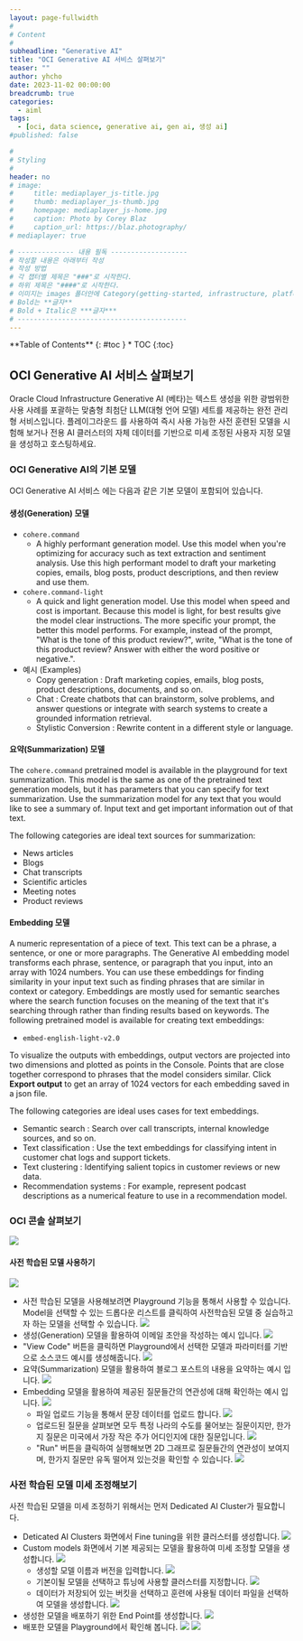 ```yaml
---
layout: page-fullwidth
#
# Content
#
subheadline: "Generative AI"
title: "OCI Generative AI 서비스 살펴보기"
teaser: ""
author: yhcho
date: 2023-11-02 00:00:00
breadcrumb: true
categories:
  - aiml
tags:
  - [oci, data science, generative ai, gen ai, 생성 ai]
#published: false

#
# Styling
#
header: no
# image:
#     title: mediaplayer_js-title.jpg
#     thumb: mediaplayer_js-thumb.jpg
#     homepage: mediaplayer_js-home.jpg
#     caption: Photo by Corey Blaz
#     caption_url: https://blaz.photography/
# mediaplayer: true

# -------------- 내용 필독 -------------------
# 작성할 내용은 아래부터 작성
# 작성 방법
# 각 챕터별 제목은 "###"로 시작한다.
# 하위 제목은 "####"로 시작한다.
# 이미지는 images 폴더안에 Category(getting-started, infrastructure, platform, database, aiml)에 넣고 사용 시 "../../images/카테고리명/이미지" 형태로 참조한다.
# Bold는 **글자**
# Bold + Italic은 ***글자***
# ------------------------------------------
---
```


<div class="panel radius" markdown="1">
**Table of Contents**
{: #toc }
*  TOC
{:toc}
</div>

## OCI Generative AI 서비스 살펴보기
Oracle Cloud Infrastructure Generative AI (베타)는 텍스트 생성을 위한 광범위한 사용 사례를 포괄하는 맞춤형 최첨단 LLM(대형 언어 모델) 세트를 제공하는 완전 관리형 서비스입니다. 
플레이그라운드 를 사용하여 즉시 사용 가능한 사전 훈련된 모델을 시험해 보거나 전용 AI 클러스터의 자체 데이터를 기반으로 미세 조정된 사용자 지정 모델을 생성하고 호스팅하세요.

### OCI Generative AI의 기본 모델
OCI Generative AI 서비스 에는 다음과 같은 기본 모델이 포함되어 있습니다.

#### 생성(Generation) 모델
+ `cohere.command`
  + A highly performant generation model. Use this model when you're optimizing for accuracy such as text extraction and sentiment analysis. Use this high performant model to draft your marketing copies, emails, blog posts, product descriptions, and then review and use them.
+ `cohere.command-light`
  + A quick and light generation model. Use this model when speed and cost is important. Because this model is light, for best results give the model clear instructions. The more specific your prompt, the better this model performs. For example, instead of the prompt, "What is the tone of this product review?", write, "What is the tone of this product review? Answer with either the word positive or negative.".
+ 예시 (Examples)
  + Copy generation : Draft marketing copies, emails, blog posts, product descriptions, documents, and so on.
  + Chat : Create chatbots that can brainstorm, solve problems, and answer questions or integrate with search systems to create a grounded information retrieval.
  + Stylistic Conversion : Rewrite content in a different style or language.

#### 요약(Summarization) 모델
The `cohere.command` pretrained model is available in the playground for text summarization. This model is the same as one of the pretrained text generation models, but it has parameters that you can specify for text summarization. Use the summarization model for any text that you would like to see a summary of. Input text and get important information out of that text.

The following categories are ideal text sources for summarization:
+ News articles
+ Blogs
+ Chat transcripts
+ Scientific articles
+ Meeting notes
+ Product reviews

#### Embedding 모델
A numeric representation of a piece of text. This text can be a phrase, a sentence, or one or more paragraphs. The Generative AI embedding model transforms each phrase, sentence, or paragraph that you input, into an array with 1024 numbers. You can use these embeddings for finding similarity in your input text such as finding phrases that are similar in context or category. Embeddings are mostly used for semantic searches where the search function focuses on the meaning of the text that it's searching through rather than finding results based on keywords. The following pretrained model is available for creating text embeddings:
+ `embed-english-light-v2.0`

To visualize the outputs with embeddings, output vectors are projected into two dimensions and plotted as points in the Console. Points that are close together correspond to phrases that the model considers similar. Click **Export output** to get an array of 1024 vectors for each embedding saved in a json file.

The following categories are ideal uses cases for text embeddings.
+ Semantic search : Search over call transcripts, internal knowledge sources, and so on.
+ Text classification : Use the text embeddings for classifying intent in customer chat logs and support tickets.
+ Text clustering : Identifying salient topics in customer reviews or new data.
+ Recommendation systems : For example, represent podcast descriptions as a numerical feature to use in a recommendation model.

### OCI 콘솔 살펴보기

![](/assets/img/aiml/2023/releasenote/genai-1.png " ")

#### 사전 학습된 모델 사용하기
![](/assets/img/aiml/2023/releasenote/genai-playground.png " ")

+ 사전 학습된 모델을 사용해보려면 Playground 기능을 통해서 사용할 수 있습니다. Model을 선택할 수 있는 드롭다운 리스트를 클릭하여 사전학습된 모델 중 실습하고자 하는 모델을 선택할 수 있습니다.
  ![](/assets/img/aiml/2023/releasenote/genai-0.png " ")
+ 생성(Generation) 모델을 활용하여 이메일 초안을 작성하는 예시 입니다.
  ![](/assets/img/aiml/2023/releasenote/genai-2.png " ")
+ "View Code" 버튼을 클릭하면 Playground에서 선택한 모델과 파라미터를 기반으로 소스코드 예시를 생성해줍니다.
  ![](/assets/img/aiml/2023/releasenote/genai-3.png " ")
+ 요약(Summarization) 모델을 활용하여 블로그 포스트의 내용을 요약하는 예시 입니다.
  ![](/assets/img/aiml/2023/releasenote/genai-4.png " ")
+ Embedding 모델을 활용하여 제공된 질문들간의 연관성에 대해 확인하는 예시 입니다.
  ![](/assets/img/aiml/2023/releasenote/genai-5.png " ")
  + 파일 업로드 기능을 통해서 문장 데이터를 업로드 합니다.
    ![](/assets/img/aiml/2023/releasenote/genai-6.png " ")
  + 업로드된 질문을 살펴보면 모두 특정 나라의 수도를 물어보는 질문이지만, 한가지 질문은 미국에서 가장 작은 주가 어디인지에 대한 질문입니다.
    ![](/assets/img/aiml/2023/releasenote/genai-7.png " ")
  + "Run" 버튼을 클릭하여 실행해보면 2D 그래프로 질문들간의 연관성이 보여지며, 한가지 질문만 유독 떨어져 있는것을 확인할 수 있습니다.
    ![](/assets/img/aiml/2023/releasenote/genai-8.png " ")
### 사전 학습된 모델 미세 조정해보기
사전 학습된 모델을 미세 조정하기 위해서는 먼저 Dedicated AI Cluster가 필요합니다.

+ Deticated AI Clusters 화면에서 Fine tuning을 위한 클러스터를 생성합니다.
  ![](/assets/img/aiml/2023/releasenote/genai-9.png " ")
+ Custom models 화면에서 기본 제공되는 모델을 활용하여 미세 조정할 모델을 생성합니다.
  ![](/assets/img/aiml/2023/releasenote/genai-10.png " ")
  + 생성할 모델 이름과 버전을 입력합니다.
    ![](/assets/img/aiml/2023/releasenote/genai-11.png " ")
  + 기본이될 모델을 선택하고 튜닝에 사용할 클러스터를 지정합니다.
    ![](/assets/img/aiml/2023/releasenote/genai-12.png " ")
  + 데이터가 저장되어 있는 버킷을 선택하고 훈련에 사용될 데이터 파일을 선택하여 모델을 생성합니다.
    ![](/assets/img/aiml/2023/releasenote/genai-13.png " ")
+ 생성한 모델을 배포하기 위한 End Point를 생성합니다.
  ![](/assets/img/aiml/2023/releasenote/genai-14.png " ")
+ 배포한 모델을 Playground에서 확인해 봅니다.
  ![](/assets/img/aiml/2023/releasenote/genai-15.png " ")
  ![](/assets/img/aiml/2023/releasenote/genai-16.png " ")



